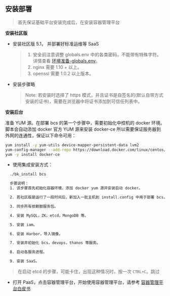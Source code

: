 ## 安装部署

> 首先保证基础平台安装完成后，在安装容器管理平台

**安装社区版**

- 安装社区版 5.1， 并部署好标准运维等 SaaS

    > 1. 安全前注意调整 globals.env 中的各类密码，不能带有特殊字符。详情查看 [环境准备-globals.env](../../基础包安装/环境准备/get_ready.md#globals)。
    > 2. nginx 需要 1.10 + 以上。
    > 3. openssl 需要 1.0.2 以上版本。

- 安装步骤略
    > Note: 若安装时选择了 https 模式，并且证书是自签名的(默认自带方式安装的证书)，需要在浏览器中将证书添加到可信任列表中。


**安装后台**

准备 YUM 源。在部署 bcs 的第一个步骤中，需要初始化中控机的 docker 环境。脚本会自动添加 docker 官方 YUM 源来安装 docker-ce 所以需要保证服务器到外网的连通性，保证以下命令可用：

```bash
yum install -y yum-utils device-mapper-persistent-data lvm2
yum-config-manager --add-repo https://download.docker.com/linux/centos/docker-ce.repo
yum -y install docker-ce
```

- 使用集成安装方式：

```bash
  ./bk_install bcs

  步骤说明：
  1. 该步骤首先初始化容器环境，添加 docker yum 源并安装启动 docker。

  2. 若社区版是运行了一段时间后，新加入一批主机到 install.config 中用于部署 bcs，则接下来需要为新的机器上做免密登陆，安装 consul，同步基础开源组件包等步骤。

  3. 同步所有依赖额服务包。

  4. 安装 MySQL，ZK，etcd，MongoDB 等。

  5. 安装 iam。

  6. 安装 Harbor，导入镜像。

  7. 安装并初始化 bcs，devops，thanos 等服务。

  8. 启动各服务进程。

  9. 安装 SaaS。
```

> 在启动 etcd 的步骤，可能卡住，出现这种情况时，按一次 `CTRL+C`。跳过

- 打开 PaaS，点击容器管理平台，开始使用容器管理平台，请参考 [容器管理平台白皮书](5.1/bcs/Introduction/README.md)

